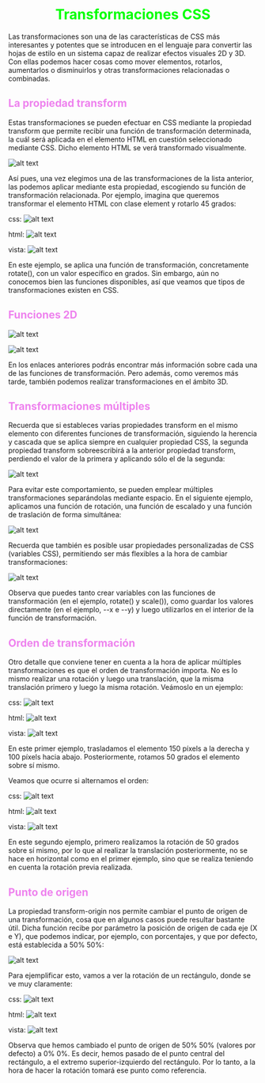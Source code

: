 # <span style="color:lime"><center>Transformaciones CSS</center></span>

Las transformaciones son una de las características de CSS más interesantes y potentes que se introducen en el lenguaje para convertir las hojas de estilo en un sistema capaz de realizar efectos visuales 2D y 3D. Con ellas podemos hacer cosas como mover elementos, rotarlos, aumentarlos o disminuirlos y otras transformaciones relacionadas o combinadas.

## <span style="color:violet">La propiedad transform</span>
Estas transformaciones se pueden efectuar en CSS mediante la propiedad transform que permite recibir una función de transformación determinada, la cuál será aplicada en el elemento HTML en cuestión seleccionado mediante CSS. Dicho elemento HTML se verá transformado visualmente.

![alt text](./imagenes-transformaciones-css/image.png)

Así pues, una vez elegimos una de las transformaciones de la lista anterior, las podemos aplicar mediante esta propiedad, escogiendo su función de transformación relacionada. Por ejemplo, imagina que queremos transformar el elemento HTML con clase element y rotarlo 45 grados:

css:
![alt text](./imagenes-transformaciones-css/image-1.png)

html:
![alt text](./imagenes-transformaciones-css/image-2.png)

vista:
![alt text](./imagenes-transformaciones-css/image-3.png)

En este ejemplo, se aplica una función de transformación, concretamente rotate(), con un valor específico en grados. Sin embargo, aún no conocemos bien las funciones disponibles, así que veamos que tipos de transformaciones existen en CSS.

## <span style="color:violet">Funciones 2D</span>

![alt text](./imagenes-transformaciones-css/transform-css.png)

![alt text](./imagenes-transformaciones-css/image-4.png)

En los enlaces anteriores podrás encontrar más información sobre cada una de las funciones de transformación. Pero además, como veremos más tarde, también podemos realizar transformaciones en el ámbito 3D.

## <span style="color:violet">Transformaciones múltiples</span>
Recuerda que si estableces varias propiedades transform en el mismo elemento con diferentes funciones de transformación, siguiendo la herencia y cascada que se aplica siempre en cualquier propiedad CSS, la segunda propiedad transform sobreescribirá a la anterior propiedad transform, perdiendo el valor de la primera y aplicando sólo el de la segunda:

![alt text](./imagenes-transformaciones-css/image-5.png)

Para evitar este comportamiento, se pueden emplear múltiples transformaciones separándolas mediante espacio. En el siguiente ejemplo, aplicamos una función de rotación, una función de escalado y una función de traslación de forma simultánea:

![alt text](./imagenes-transformaciones-css/image-6.png)

Recuerda que también es posible usar propiedades personalizadas de CSS (variables CSS), permitiendo ser más flexibles a la hora de cambiar transformaciones:

![alt text](./imagenes-transformaciones-css/image-7.png)

Observa que puedes tanto crear variables con las funciones de transformación (en el ejemplo, rotate() y scale()), como guardar los valores directamente (en el ejemplo, --x e --y) y luego utilizarlos en el interior de la función de transformación.

## <span style="color:violet">Orden de transformación</span>
Otro detalle que conviene tener en cuenta a la hora de aplicar múltiples transformaciones es que el orden de transformación importa. No es lo mismo realizar una rotación y luego una translación, que la misma translación primero y luego la misma rotación. Veámoslo en un ejemplo:

css:
![alt text](./imagenes-transformaciones-css/image-8.png)

html:
![alt text](./imagenes-transformaciones-css/image-9.png)

vista:
![alt text](./imagenes-transformaciones-css/image-10.png)

En este primer ejemplo, trasladamos el elemento 150 píxels a la derecha y 100 píxels hacia abajo. Posteriormente, rotamos 50 grados el elemento sobre sí mismo.

Veamos que ocurre si alternamos el orden:

css:
![alt text](./imagenes-transformaciones-css/image-11.png)

html:
![alt text](./imagenes-transformaciones-css/image-12.png)

vista:
![alt text](./imagenes-transformaciones-css/image-13.png)

En este segundo ejemplo, primero realizamos la rotación de 50 grados sobre sí mismo, por lo que al realizar la translación posteriormente, no se hace en horizontal como en el primer ejemplo, sino que se realiza teniendo en cuenta la rotación previa realizada.

## <span style="color:violet">Punto de origen</span>
La propiedad transform-origin nos permite cambiar el punto de origen de una transformación, cosa que en algunos casos puede resultar bastante útil. Dicha función recibe por parámetro la posición de origen de cada eje (X e Y), que podemos indicar, por ejemplo, con porcentajes, y que por defecto, está establecida a 50% 50%:

![alt text](./imagenes-transformaciones-css/image-14.png)

Para ejemplificar esto, vamos a ver la rotación de un rectángulo, donde se ve muy claramente:

css:
![alt text](./imagenes-transformaciones-css/image-15.png)

html:
![alt text](./imagenes-transformaciones-css/image-16.png)

vista:
![alt text](./imagenes-transformaciones-css/image-17.png)

Observa que hemos cambiado el punto de origen de 50% 50% (valores por defecto) a 0% 0%. Es decir, hemos pasado de el punto central del rectángulo, a el extremo superior-izquierdo del rectángulo. Por lo tanto, a la hora de hacer la rotación tomará ese punto como referencia.
